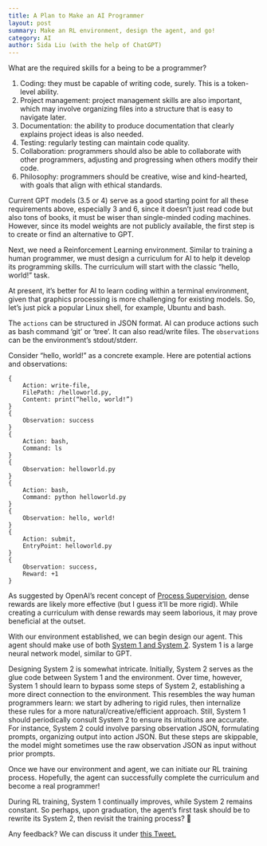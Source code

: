 ```yaml
---
title: A Plan to Make an AI Programmer
layout: post
summary: Make an RL environment, design the agent, and go!
category: AI
author: Sida Liu (with the help of ChatGPT)
---
```

What are the required skills for a being to be a programmer?

1. Coding: they must be capable of writing code, surely. This is a token-level ability.
2. Project management: project management skills are also important, which may involve organizing files into a structure that is easy to navigate later.
3. Documentation: the ability to produce documentation that clearly explains project ideas is also needed.
4. Testing: regularly testing can maintain code quality.
5. Collaboration: programmers should also be able to collaborate with other programmers, adjusting and progressing when others modify their code.
6. Philosophy: programmers should be creative, wise and kind-hearted, with goals that align with ethical standards.

Current GPT models (3.5 or 4) serve as a good starting point for all these requirements above, especially 3 and 6, since it doesn’t just read code but also tons of books, it must be wiser than single-minded coding machines. However, since its model weights are not publicly available, the first step is to create or find an alternative to GPT.

Next, we need a Reinforcement Learning environment. Similar to training a human programmer, we must design a curriculum for AI to help it develop its programming skills. The curriculum will start with the classic “hello, world!” task.

At present, it’s better for AI to learn coding within a terminal environment, given that graphics processing is more challenging for existing models. So, let’s just pick a popular Linux shell, for example, Ubuntu and bash.

The `actions` can be structured in JSON format. AI can produce actions such as bash command ‘git’ or ‘tree’. It can also read/write files. The `observations` can be the environment’s stdout/stderr.

Consider “hello, world!” as a concrete example. Here are potential actions and observations:
```
{
    Action: write-file,
    FilePath: /helloworld.py,
    Content: print(“hello, world!”)
}
{
    Observation: success
}
{
    Action: bash,
    Command: ls
}
{
    Observation: helloworld.py
}
{
    Action: bash,
    Command: python helloworld.py
}
{
    Observation: hello, world!
}
{
    Action: submit,
    EntryPoint: helloworld.py
}
{
    Observation: success,
    Reward: +1
}
```

As suggested by OpenAI’s recent concept of [Process Supervision](https://openai.com/research/improving-mathematical-reasoning-with-process-supervision), dense rewards are likely more effective (but I guess it’ll be more rigid). While creating a curriculum with dense rewards may seem laborious, it may prove beneficial at the outset.

With our environment established, we can begin design our agent. This agent should make use of both [System 1 and System 2](https://en.wikipedia.org/wiki/Thinking,_Fast_and_Slow#:~:text=Thinking%2C%20Fast%20and%20Slow%20is,more%20deliberative%2C%20and%20more%20logical). System 1 is a large neural network model, similar to GPT.

Designing System 2 is somewhat intricate. Initially, System 2 serves as the glue code between System 1 and the environment. Over time, however, System 1 should learn to bypass some steps of System 2, establishing a more direct connection to the environment. This resembles the way human programmers learn: we start by adhering to rigid rules, then internalize these rules for a more natural/creative/efficient approach. Still, System 1 should periodically consult System 2 to ensure its intuitions are accurate. For instance, System 2 could involve parsing observation JSON, formulating prompts, organizing output into action JSON. But these steps are skippable, the model might sometimes use the raw observation JSON as input without prior prompts.

Once we have our environment and agent, we can initiate our RL training process. Hopefully, the agent can successfully complete the curriculum and become a real programmer!

During RL training, System 1 continually improves, while System 2 remains constant. So perhaps, upon graduation, the agent’s first task should be to rewrite its System 2, then revisit the training process? 🙂

Any feedback? We can discuss it under [this Tweet. <i class="fab fa-twitter"></i>](https://twitter.com/liusida2007/status/1664470676642873344)